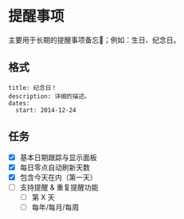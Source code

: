 # 提醒事项

主要用于长期的提醒事项备忘📝；例如：生日、纪念日。

## 格式

```reminder
title: 纪念日！
description: 详细的描述。
dates:
  start: 2014-12-24
```

## 任务

- [x] 基本日期跟踪与显示面板
- [x] 每日零点自动刷新天数
- [x] 包含今天在内（第一天）
- [ ] 支持提醒 & 重复提醒功能
  - [ ] 第 X 天
  - [ ] 每年/每月/每周
